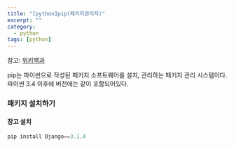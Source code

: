 ```yaml
---
title: "[python]pip(패키지관리자)"
excerpt: ""
category:
  - python
tags: [python]
---
```


참고: [위키백과](https://ko.wikipedia.org/wiki/Pip_(%ED%8C%A8%ED%82%A4%EC%A7%80_%EA%B4%80%EB%A6%AC%EC%9E%90))

pip는 파이썬으로 작성된 패키지 소프트웨어를 설치, 관리하는 패키지 관리 시스템이다. 파이썬 3.4 이후에 버전에는 같이 포함되어있다.

### 패키지 설치하기

#### 장고 설치

```powershell
pip install Django==3.1.4
```

